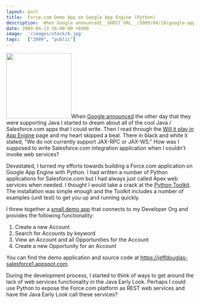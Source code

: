```yaml
---
layout: post
title:  Force.com Demo App on Google App Engine (Python)
description:  When Google announced[__GHOST_URL__/2009/04/10/google-appengine-now-sup...
date: 2009-04-13 16:00:00 +0300
image:  '/images/stock/6.jpg'
tags:   ["2009", "public"]
---
```

<p><a href="http://res.cloudinary.com/blog-jeffdouglas-com/image/upload/v1400399627/google_appengine_dwcy7t.png"><img src="http://res.cloudinary.com/blog-jeffdouglas-com/image/upload/v1400399627/google_appengine_dwcy7t.png" alt="" title="google_appengine" width="175" height="175" class="alignleft size-full wp-image-743" /></a>When <a href="/2009/04/10/google-appengine-now-supports-java/" target="_blank">Google announced</a> the other day that they were supporting Java I started to dream about all of the cool Java / Salesforce.com apps that I could write. Then I read through the <a href="http://groups.google.com/group/google-appengine-java/web/will-it-play-in-app-engine?pli=1" target="_blank">Will it play in App Engine</a> page and my heart skipped a beat. There in black and white it stated, &quot;We do not currently support JAX-RPC or JAX-WS.&quot; How was I supposed to write Salesforce.com integration application when I couldn't invoke web services?</p>
<p>Devastated, I turned my efforts towards building a Force.com application on Google App Engine with Python. I had written a number of Python applications for Salesforce.com but I had always just called Apex web services when needed. I thought I would take a crack at the <a href="http://developer.force.com/appengine" target="_blank">Python Toolkit</a>. The installation was simple enough and the Toolkit includes a number of examples (unit test) to get you up and running quickly.</p>
<p>I threw together a <a href="https://jeffdouglas-salesforce1.appspot.com/" target="_blank">small demo app</a> that connects to my Developer Org and provides the following functionality:</p>
<ol>
	<li>Create a new Account</li>
	<li>Search for Accounts by keyword</li>
	<li>View an Account and all Opportunities for the Account</li>
	<li>Create a new Opportunity for an Account</li>
</ol>
You can find the demo application and source code at <a href="https://jeffdouglas-salesforce1.appspot.com/" target="_blank">https://jeffdouglas-salesforce1.appspot.com</a>.
<p>During the development process, I started to think of ways to get around the lack of web services functionality in the Java Early Look. Perhaps I could use Python to expose the Force.com platform as REST web services and have the Java Early Look call these services?</p>

